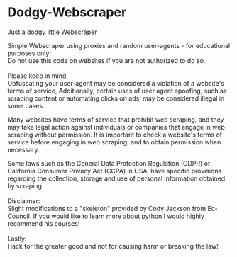 # Dodgy-Webscraper
Just a dodgy little Webscraper

Simple Webscraper using proxies and random user-agents - for educational purposes only!<br />
Do not use this code on websites if you are not authorized to do so. <br />
<br />
Please keep in mind:<br />
Obfuscating your user-agent may be considered a violation of a website's terms of service, 
Additionally, certain uses of user agent spoofing, such as scraping content or automating clicks on ads, 
may be considered illegal in some cases.

Many websites have terms of service that prohibit web scraping, and they may take legal action against individuals or companies that engage in web scraping without permission. It is important to check a website's terms of service before engaging in web scraping, and to obtain permission when necessary.

Some laws such as the General Data Protection Regulation (GDPR) or California Consumer Privacy Act (CCPA) in USA, have specific provisions regarding the collection, storage and use of personal information obtained by scraping.
<br />
<br />
Disclaimer:<br />
Slight modifications to a "skeleton" provided by Cody Jackson from Ec-Council.
If you would like to learn more about python I would highly recommend his courses!
<br />
<br />
Lastly:<br />
Hack for the greater good and not for causing harm or breaking the law!
